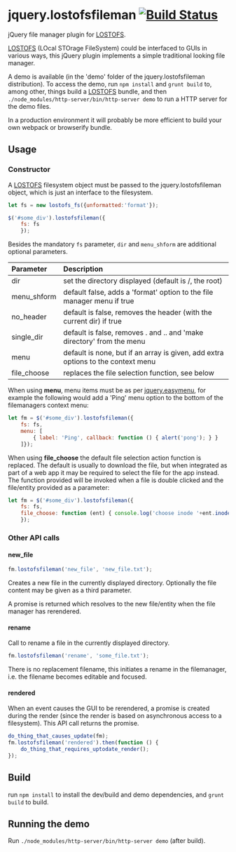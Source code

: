 # jquery.lostofsfileman [![Build Status](https://travis-ci.org/mwri/jquery.lostofsfileman.svg?branch=master)](https://travis-ci.org/mwri/jquery.lostofsfileman)

jQuery file manager plugin for [LOSTOFS](https://github.com/mwri/lostofs).

[LOSTOFS](https://github.com/mwri/lostofs) (LOcal STOrage FileSystem) could
be interfaced to GUIs in various ways, this jQuery plugin implements a simple
traditional looking file manager.

A demo is available (in the 'demo' folder of the jquery.lostofsfileman
distribution). To access the demo, run `npm install` and `grunt build`
to, among other, things build a [LOSTOFS](https://github.com/mwri/lostofs)
bundle, and then `./node_modules/http-server/bin/http-server demo` to run
a HTTP server for the demo files.

In a production environment it will probably be more efficient to build
your own webpack or browserify bundle.

## Usage

### Constructor

A [LOSTOFS](https://github.com/mwri/lostofs) filesystem object must be
passed to the jquery.lostofsfileman object, which is just an interface
to the filesystem.

```js
let fs = new lostofs_fs({unformatted:'format'});

$('#some_div').lostofsfileman({
    fs: fs
    });
```

Besides the mandatory `fs` parameter, `dir` and `menu_shform` are additional
optional parameters.

Parameter   | Description
:--         | :--
dir         | set the directory displayed (default is /, the root)
menu_shform | default false, adds a 'format' option to the file manager menu if true
no_header   | default is false, removes the header (with the current dir) if true
single_dir  | default is false, removes . and .. and 'make directory' from the menu
menu        | default is none, but if an array is given, add extra options to the context menu
file_choose | replaces the file selection function, see below

When using **menu**, menu items must be as per
[jquery.easymenu](https://github.com/mwri/jquery.easymenu), for example the
following would add a 'Ping' menu option to the bottom of the filemanagers
context menu:

```js
let fm = $('#some_div').lostofsfileman({
    fs: fs,
    menu: [
		{ label: 'Ping', callback: function () { alert('pong'); } }
	]});
```

When using **file_choose** the default file selection action function is
replaced. The default is usually to download the file, but when integrated
as part of a web app it may be required to select the file for the app
instead. The function provided will be invoked when a file is double clicked
and the file/entity provided as a parameter:

```js
let fm = $('#some_div').lostofsfileman({
    fs: fs,
    file_choose: function (ent) { console.log('choose inode '+ent.inode()); },
	});
```

### Other API calls

#### new_file

```js
fm.lostofsfileman('new_file', 'new_file.txt');
```

Creates a new file in the currently displayed directory. Optionally
the file content may be given as a third parameter.

A promise is returned which resolves to the new file/entity when the
file manager has rerendered.

#### rename

Call to rename a file in the currently displayed directory.

```js
fm.lostofsfileman('rename', 'some_file.txt');
```

There is no replacement filename, this initiates a rename in the
filemanager, i.e. the filename becomes editable and focused.

#### rendered

When an event causes the GUI to be rerendered, a promise is created
during the render (since the render is based on asynchronous access
to a filesystem). This API call returns the promise.

```js
do_thing_that_causes_update(fm);
fm.lostofsfileman('rendered').then(function () {
	do_thing_that_requires_uptodate_render();
});
```

## Build

run `npm install` to install the dev/build and demo dependencies, and
`grunt build` to build.

## Running the demo

Run `./node_modules/http-server/bin/http-server demo` (after build).
